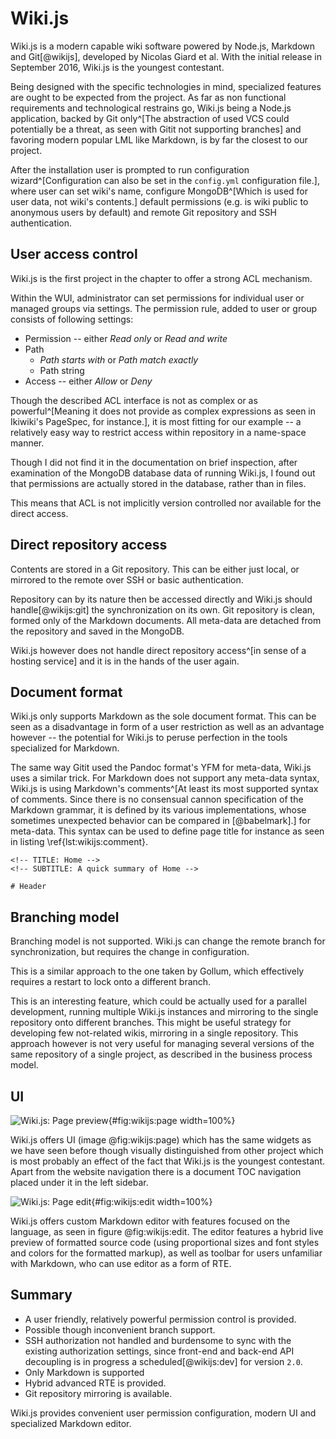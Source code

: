 # Wiki.js

Wiki.js is a modern capable wiki software powered by Node.js, Markdown and Git[@wikijs], developed by Nicolas Giard et al.
With the initial release in September 2016, Wiki.js is the youngest contestant.

Being designed with the specific technologies in mind, specialized features are ought to be expected from the project.
As far as non functional requirements and technological restrains go, Wiki.js being a Node.js application, backed by Git only^[The abstraction of used VCS could potentially be a threat, as seen with Gitit not supporting branches] and favoring modern popular LML like Markdown, is by far the closest to our project.

After the installation user is prompted to run configuration wizard^[Configuration can also be set in the `config.yml` configuration file.], where user can set wiki's name, configure MongoDB^[Which is used for user data, not wiki's contents.] default permissions (e.g. is wiki public to anonymous users by default) and remote Git repository and SSH authentication.

## User access control

Wiki.js is the first project in the chapter to offer a strong ACL mechanism.

Within the WUI, administrator can set permissions for individual user or managed groups via settings.
The permission rule, added to user or group consists of following settings:

* Permission -- either _Read only_ or _Read and write_
* Path
    * _Path starts with_ or _Path match exactly_
    * Path string
* Access -- either _Allow_ or _Deny_

Though the described ACL interface is not as complex or as powerful^[Meaning it does not provide as complex expressions as seen in Ikiwiki's PageSpec, for instance.], it is most fitting for our example
-- a relatively easy way to restrict access within repository in a name-space manner.

Though I did not find it in the documentation on brief inspection, after examination of the MongoDB database data of running Wiki.js, I found out that permissions are actually stored in the database, rather than in files.

This means that ACL is not implicitly version controlled nor available for the direct access.

## Direct repository access

Contents are stored in a Git repository. This can be either just local, or mirrored to the remote over SSH or basic authentication.

Repository can by its nature then be accessed directly and Wiki.js should handle[@wikijs:git] the synchronization on its own.
Git repository is clean, formed only of the Markdown documents.
All meta-data are detached from the repository and saved in the MongoDB.

Wiki.js however does not handle direct repository access^[in sense of a hosting service] and it is in the hands of the user again.

## Document format

Wiki.js only supports Markdown as the sole document format.
This can be seen as a disadvantage in form of a user restriction as well as an advantage however -- the potential for Wiki.js to peruse perfection in the tools specialized for Markdown.

The same way Gitit used the Pandoc format's YFM for meta-data, Wiki.js uses a similar trick.
For Markdown does not support any meta-data syntax, Wiki.js is using Markdown's comments^[At least its most supported syntax of comments. Since there is no consensual cannon specification of the Markdown grammar, it is defined by its various implementations, whose sometimes unexpected behavior can be compared in [@babelmark].] for meta-data.
This syntax can be used to define page title for instance as seen in listing \ref{lst:wikijs:comment}.

```{language=html caption="Wiki.js: Markdown meta comments" label="lst:wikijs:comment"}
<!-- TITLE: Home -->
<!-- SUBTITLE: A quick summary of Home -->

# Header
```

## Branching model

Branching model is not supported.
Wiki.js can change the remote branch for synchronization, but requires the change in configuration.

This is a similar approach to the one taken by Gollum, which effectively requires a restart to lock onto a different branch.

This is an interesting feature, which could be actually used for a parallel development, running multiple Wiki.js instances and mirroring to the single repository onto different branches.
This might be useful strategy for developing few not-related wikis, mirroring in a single repository.
This approach however is not very useful for managing several versions of the same repository of a single project, as described in the business process model.

## UI

![Wiki.js: Page preview](./src/assets/images/wikijs-page){#fig:wikijs:page width=100%}

Wiki.js offers UI (image @fig:wikijs:page) which has the same widgets as we have seen before though visually distinguished from other project which is most probably an effect of the fact that Wiki.js is the youngest contestant.
Apart from the website navigation there is a document TOC navigation placed under it in the left sidebar.

![Wiki.js: Page edit](./src/assets/images/wikijs-edit){#fig:wikijs:edit width=100%}

Wiki.js offers custom Markdown editor with features focused on the language, as seen in figure @fig:wikijs:edit.
The editor features a hybrid live preview of formatted source code (using proportional sizes and font styles and colors for the formatted markup), as well as toolbar for users unfamiliar with Markdown, who can use editor as a form of RTE.

## Summary

- A user friendly, relatively powerful permission control is provided.
- Possible though inconvenient branch support.
- SSH authorization not handled and burdensome to sync with the existing authorization settings, since front-end and back-end API decoupling is in progress a scheduled[@wikijs:dev] for version `2.0`.
- Only Markdown is supported
- Hybrid advanced RTE is provided.
- Git repository mirroring is available.

Wiki.js provides convenient user permission configuration, modern UI and specialized Markdown editor.

